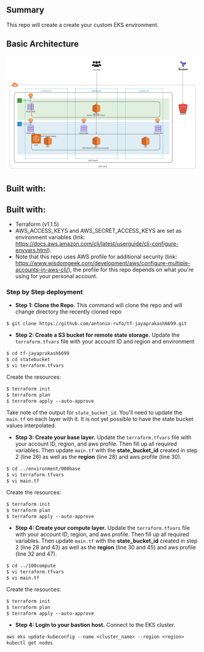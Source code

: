 ## Summary

This repo will create a create your custom EKS environment.

## Basic Architecture

![Design](.github/img/tf-jayaprakash6699.png)

## Built with:

## Built with:

* Terraform (v1.1.5)
* AWS_ACCESS_KEYS and AWS_SECRET_ACCESS_KEYS are set as environment variables (link: https://docs.aws.amazon.com/cli/latest/userguide/cli-configure-envvars.html).
* Note that this repo uses AWS profile for additional security (link: https://www.wisdomgeek.com/development/aws/configure-multiple-accounts-in-aws-cli/), the profile for this repo depends on what you're using for your personal account.

### Step by Step deployment
* **Step 1: Clone the Repo**. This command will clone the repo and will change directory the recently cloned repo
```shell script
$ git clone https://github.com/antonio-rufo/tf-jayaprakash6699.git
```

* **Step 2: Create a S3 bucket for remote state storage.** Update the `terraform.tfvars` file with your account ID and region and environment
```shell script
$ cd tf-jayaprakash6699
$ cd statebucket
$ vi terraform.tfvars
```
Create the resources:
```shell script
$ terraform init
$ terraform plan
$ terraform apply --auto-approve
```
Take note of the output for `state_bucket_id`. You'll need to update the `main.tf` on each layer with it. It is not yet possible to have the state bucket values interpolated.  


* **Step 3: Create your base layer.** Update the `terraform.tfvars` file with your account ID, region, and aws profile. Then fill up all required variables. Then update `main.tf` with the **state_bucket_id** created in step 2 (line 26) as well as the **region** (line 28) and aws profile (line 30).
```shell script
$ cd ../environment/000base
$ vi terraform.tfvars
$ vi main.tf
```
Create the resources:
```shell script
$ terraform init
$ terraform plan
$ terraform apply --auto-approve
```

* **Step 4: Create your compute layer.** Update the `terraform.tfvars` file with your account ID, region, and aws profile. Then fill up all required variables. Then update `main.tf` with the **state_bucket_id** created in step 2 (line 28 and 43) as well as the **region** (line 30 and 45) and aws profile (line 32 and 47).
```shell script
$ cd ../100compute
$ vi terraform.tfvars
$ vi main.tf
```
Create the resources:
```shell script
$ terraform init
$ terraform plan
$ terraform apply --auto-approve
```

* **Step 4: Login to your bastion host.** Connect to the EKS cluster.
```shell script
aws eks update-kubeconfig --name <cluster_name> --region <region>
kubectl get nodes
```
